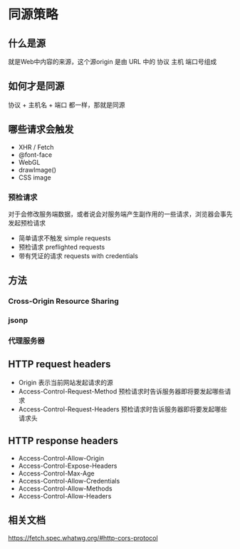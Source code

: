 # 同源策略

## 什么是源
就是Web中内容的来源，这个源origin 是由 URL 中的 协议 主机 端口号组成

## 如何才是同源
协议 + 主机名 + 端口 都一样，那就是同源

## 哪些请求会触发
- XHR / Fetch
- @font-face
- WebGL
- drawImage()
- CSS image

### 预检请求
对于会修改服务端数据，或者说会对服务端产生副作用的一些请求，浏览器会事先发起预检请求

- 简单请求不触发 simple requests
- 预检请求 preflighted requests
- 带有凭证的请求 requests with credentials

## 方法
### Cross-Origin Resource Sharing

### jsonp

### 代理服务器

## HTTP request headers
- Origin
表示当前网站发起请求的源
- Access-Control-Request-Method
预检请求时告诉服务器即将要发起哪些请求
- Access-Control-Request-Headers
预检请求时告诉服务器即将要发起哪些请求头

## HTTP response headers
- Access-Control-Allow-Origin
- Access-Control-Expose-Headers
- Access-Control-Max-Age
- Access-Control-Allow-Credentials
- Access-Control-Allow-Methods
- Access-Control-Allow-Headers

## 相关文档
https://fetch.spec.whatwg.org/#http-cors-protocol